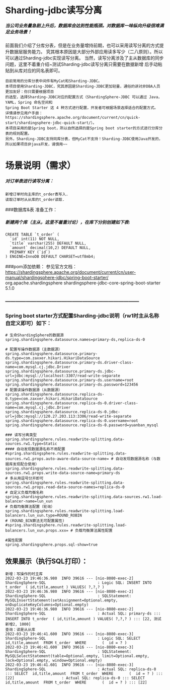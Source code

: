 # Sharding-jdbc读写分离
#####  当公司业务量急剧上升后，数据库会达到性能瓶颈。对数据库一味纵向升级很难满足业务场景！
前面我们介绍了分库分表，但是在业务量增持前期，也可以采用读写分离的方式提升数据层服务能力。
究其根本原因是大部分外部应用读多写少（二八原则）。所以可以通过Sharding-jdbc实现读写分离。
当然，读写分离涉及了主从数据库的同步问题，这里不着重介绍~测试Sharding-jdbc读写分离只需要在数据新增
后手动粘贴到从库对应的同名表即可。

    目前常用的分库分表中间件有MyCat和Sharding-JDBC。
    本项目使用Sharding-JDBC，究其原因是Sharding-JDBC更加轻量，通俗的讲对非DBA人员更加友好：你只需要根据项目
    的选型，选择Sharding-JDBC对应的配置方式（ShardingSphere-JDBC 可以通过 Java，YAML，Spring 命名空间和
    Spring Boot Starter 这 4 种方式进行配置，开发者可根据场景选择适合的配置方式。 详情请参见用户手册：
    https://shardingsphere.apache.org/document/current/cn/quick-start/shardingsphere-jdbc-quick-start/）。
    本项目采用的是Spring boot，所以自然选择的是Spring boot starter的方式进行分库分表的规则配置。
    另外，Sharding-JDBC支持同库分表，但MyCat不支持！Sharding-JDBC使用Java开发的，所以如果项目非java开发，请慎用~~

# 场景说明（需求）
#####  对订单表进行读写分离：
    新增订单时向主库的t_order表写入.
    读取订单时从从库的t_order读取.


###数据库&表 准备工作：
##### 新建两个库（主从，这里不着重讨论），在库下分别创建如下表:
    CREATE TABLE `t_order` (
      `id` int(11) NOT NULL,
      `title` varchar(255) DEFAULT NULL,
      `amount` decimal(10,2) DEFAULT NULL,
      PRIMARY KEY (`id`)
    ) ENGINE=InnoDB DEFAULT CHARSET=utf8mb4;

###pom添加依赖：
    参见官方文档：https://shardingsphere.apache.org/document/current/cn/user-manual/shardingsphere-jdbc/spring-boot-starter/
    <!--sharding-jdbc-->
    <dependency>
        <groupId>org.apache.shardingsphere</groupId>
        <artifactId>shardingsphere-jdbc-core-spring-boot-starter</artifactId>
        <version>5.1.0</version>
    </dependency>
    
### ——————————————————————————    
### Spring boot starter方式配置Sharding-jdbc说明（rw1时主从名称自定义即可）如下：   
    # 生命ShardingSphere的数据源
    spring.shardingsphere.datasource.names=primary-ds,replica-ds-0
    
    # 配置写操作数据源（主数据源）
    spring.shardingsphere.datasource.primary-ds.type=com.zaxxer.hikari.HikariDataSource
    spring.shardingsphere.datasource.primary-ds.driver-class-name=com.mysql.cj.jdbc.Driver
    spring.shardingsphere.datasource.primary-ds.jdbc-url=jdbc:mysql://localhost:3307/read-write-separate
    spring.shardingsphere.datasource.primary-ds.username=root
    spring.shardingsphere.datasource.primary-ds.password=123456
    # 配置读操作数据源（从数据源）
    spring.shardingsphere.datasource.replica-ds-0.type=com.zaxxer.hikari.HikariDataSource
    spring.shardingsphere.datasource.replica-ds-0.driver-class-name=com.mysql.cj.jdbc.Driver
    spring.shardingsphere.datasource.replica-ds-0.jdbc-url=jdbc:mysql://120.27.203.113:3306/read-write-separate
    spring.shardingsphere.datasource.replica-ds-0.username=root
    spring.shardingsphere.datasource.replica-ds-0.password=yuanban_mysql

    ### 读写分离类型
    spring.shardingsphere.rules.readwrite-splitting.data-sources.rw1.type=Static
    #### 自动发现数据源名称不用配置
    #spring.shardingsphere.rules.readwrite-splitting.data-sources.rw1.props.auto-aware-data-source-name= # 自动发现数据源名称（与数据库发现配合使用）
    spring.shardingsphere.rules.readwrite-splitting.data-sources.rw1.props.write-data-source-name=primary-ds
    # 多从用逗号分开即可
    spring.shardingsphere.rules.readwrite-splitting.data-sources.rw1.props.read-data-source-names=replica-ds-0
    # 自定义负载均衡名称
    spring.shardingsphere.rules.readwrite-splitting.data-sources.rw1.load-balancer-name=lun_xun
    # 负载均衡算法配置（轮询）
    spring.shardingsphere.rules.readwrite-splitting.load-balancers.lun_xun.type=ROUND_ROBIN
    # (ROUND_BIN算法无可配置属性)
    #spring.shardingsphere.rules.readwrite-splitting.load-balancers.lun_xun.props.xxx= # 负载均衡算法属性配置
    
    #属性配置
    spring.shardingsphere.props.sql-show=true
    
## 效果展示（执行SQL打印）：
    新增：写操作的时主库
    2022-03-23 19:46:36.980  INFO 39616 --- [nio-8080-exec-2] ShardingSphere-SQL                       : Logic SQL: INSERT INTO t_order  ( id,title,amount ) VALUES( ?,?,? )
    2022-03-23 19:46:36.980  INFO 39616 --- [nio-8080-exec-2] ShardingSphere-SQL                       : SQLStatement: MySQLInsertStatement(setAssignment=Optional.empty, onDuplicateKeyColumns=Optional.empty)
    2022-03-23 19:46:36.980  INFO 39616 --- [nio-8080-exec-2] ShardingSphere-SQL                       : Actual SQL: primary-ds ::: INSERT INTO t_order  ( id,title,amount ) VALUES( ?,?,? ) ::: [22, 测试新增2, 1000]
    查询：读是从从库
    2022-03-23 19:46:41.600  INFO 39616 --- [nio-8080-exec-3] ShardingSphere-SQL                       : Logic SQL: SELECT  id,title,amount  FROM t_order  WHERE       (  id = ? )
    2022-03-23 19:46:41.600  INFO 39616 --- [nio-8080-exec-3] ShardingSphere-SQL                       : SQLStatement: MySQLSelectStatement(table=Optional.empty, limit=Optional.empty, lock=Optional.empty, window=Optional.empty)
    2022-03-23 19:46:41.601  INFO 39616 --- [nio-8080-exec-3] ShardingSphere-SQL                       : Actual SQL: replica-ds-0 ::: SELECT  id,title,amount  FROM t_order  WHERE       (  id = ? ) ::: [22]                     : Actual SQL: replica-ds-0 ::: SELECT  id,title,amount  FROM t_order  WHERE       (  id = ? ) ::: [22]    


